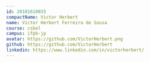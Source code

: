 ```yaml
---
id: 20181610015
compactName: Victor Herbert
name: Victor Herbert Ferreira de Sousa
course: csbel
campus: ifpb-jp
avatar: https://github.com/VictorHerbert.png
github: https://github.com/VictorHerbert
linkedin: https://www.linkedin.com/in/victorherbert/
---
```

